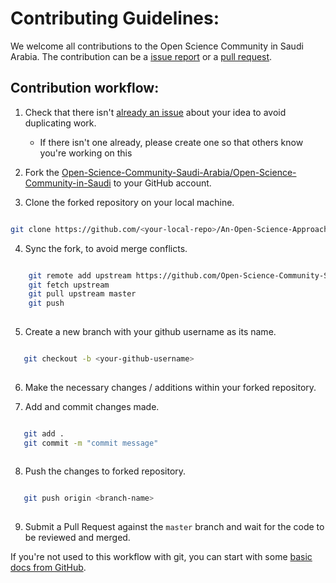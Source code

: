 # Contributing Guidelines:

We welcome all contributions to the Open Science Community in Saudi Arabia. The contribution can be a [issue report](https://github.com/Open-Science-Community-Saudi-Arabia/Open-Science-Community-in-Saudi/issues) 
or a [pull request](https://github.com/Open-Science-Community-Saudi-Arabia/An-Open-Science-Approach-to-Machine-Learning/pulls).

## Contribution workflow:

1. Check that there isn't [already an issue](https://github.com/Open-Science-Community-Saudi-Arabia/An-Open-Science-Approach-to-Machine-Learning/issues) about your idea to avoid duplicating work.
    * If there isn't one already, please create one so that others know you're working on this

2. Fork the [Open-Science-Community-Saudi-Arabia/Open-Science-Community-in-Saudi](https://github.com/Open-Science-Community-Saudi-Arabia/An-Open-Science-Approach-to-Machine-Learning/) to your GitHub account.

3. Clone the forked repository on your local machine.

 ```bash
 
 git clone https://github.com/<your-local-repo>/An-Open-Science-Approach-to-Machine-Learning.git
 
 ```
4. Sync the fork, to avoid merge conflicts. 

```bash

    git remote add upstream https://github.com/Open-Science-Community-Saudi-Arabia/An-Open-Science-Approach-to-Machine-Learning.git
    git fetch upstream
    git pull upstream master
    git push
    
```

5. Create a new branch with your github username as its name.

 ```bash
 
    git checkout -b <your-github-username>
    
 ```

6. Make the necessary changes / additions within your forked repository.

7. Add and commit changes made.

 ```bash
 
    git add .
    git commit -m "commit message"
    
 ```
8. Push the changes to forked repository.

 ```bash
 
    git push origin <branch-name>
    
 ```

9. Submit a Pull Request against the `master` branch and wait for the code to be reviewed and merged.

If you're not used to this workflow with git, you can start with some [basic docs from GitHub](https://help.github.com/articles/fork-a-repo/).
